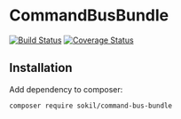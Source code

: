 # CommandBusBundle

[![Build Status](https://travis-ci.org/sokil/CommandBusBundle.svg?branch=master)](https://travis-ci.org/sokil/CommandBusBundle)
[![Coverage Status](https://coveralls.io/repos/github/sokil/CommandBusBundle/badge.svg?branch=master)](https://coveralls.io/github/sokil/CommandBusBundle?branch=master)

## Installation

Add dependency to composer:
```
composer require sokil/command-bus-bundle
```
